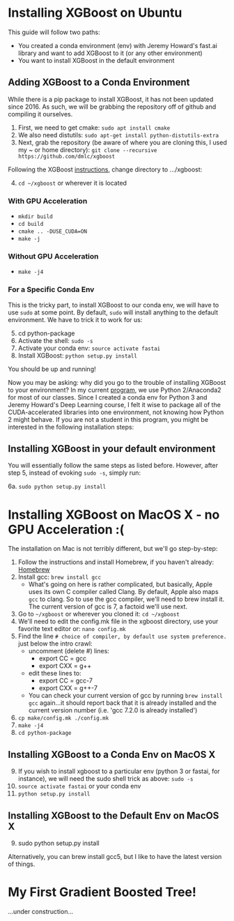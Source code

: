 # Installing XGBoost on Ubuntu

This guide will follow two paths:

* You created a conda environment (env) with Jeremy Howard's fast.ai library and want to add XGBoost to it (or any other environment)
* You want to install XGBoost in the default environment

## Adding XGBoost to a Conda Environment

While there is a pip package to install XGBoost, it has not been updated since 2016.  As such, we will be grabbing the repository off of github and compiling it ourselves.

1. First, we need to get cmake: `sudo apt install cmake`
2. We also need distutils: `sudo apt-get install python-distutils-extra`
3. Next, grab the repository (be aware of where you are cloning this, I used my ~ or home directory): `git clone --recursive https://github.com/dmlc/xgboost`

Following the XGBoost [instructions](http://xgboost.readthedocs.io/en/latest/build.html), change directory to .../xgboost:

4. `cd ~/xgboost` or wherever it is located

### With GPU Acceleration

* `mkdir build`
* `cd build`
* `cmake .. -DUSE_CUDA=ON`
* `make -j`

### Without GPU Acceleration

* `make -j4`

### For a Specific Conda Env

This is the tricky part, to install XGBoost to our conda env, we will have to use `sudo` at some point.  By default, `sudo` will install anything to the default environment.  We have to trick it to work for us:

5. cd python-package
6. Activate the shell: `sudo -s`
7. Activate your conda env: `source activate fastai`
8. Install XGBoost: `python setup.py install`

You should be up and running!

Now you may be asking: why did you go to the trouble of installing XGBoost to your environment?  In my current [program](https://www.usfca.edu/arts-sciences/graduate-programs/analytics), we use Python 2/Anaconda2 for most of our classes.  Since I created a conda env for Python 3 and Jeremy Howard's Deep Learning course, I felt it wise to package all of the CUDA-accelerated libraries into one environment, not knowing how Python 2 might behave.  If you are not a student in this program, you might be interested in the following installation steps:

## Installing XGBoost in your default environment

You will essentially follow the same steps as listed before.  However, after step 5, instead of evoking `sudo -s`, simply run:

6a. `sudo python setup.py install`

# Installing XGBoost on MacOS X - no GPU Acceleration :(

The installation on Mac is not terribly different, but we'll go step-by-step:

1. Follow the instructions and install Homebrew, if you haven't already: [Homebrew](https://brew.sh/)
2. Install gcc: `brew install gcc`
    * What's going on here is rather complicated, but basically, Apple uses its own C compiler called Clang.  By default, Apple also maps `gcc` to clang.  So to use the gcc compiler, we'll need to brew install it.  The current version of gcc is 7, a factoid we'll use next.
3. Go to `~/xgboost` or wherever you cloned it: `cd ~/xgboost`
4. We'll need to edit the config.mk file in the xgboost directory, use your favorite text editor or: `nano config.mk`
5. Find the line `# choice of compiler, by default use system preference.` just below the intro crawl:
    * uncomment (delete #) lines:
        * export CC = gcc
        * export CXX = g++
    * edit these lines to:
        * export CC = gcc-7
        * export CXX = g++-7
    * You can check your current version of gcc by running `brew install gcc` again...it should report back that it is already installed and the current version number (i.e. 'gcc 7.2.0 is already installed')
6. `cp make/config.mk ./config.mk`
7. `make -j4`
8. `cd python-package`

## Installing XGBoost to a Conda Env on MacOS X

9.  If you wish to install xgboost to a particular env (python 3 or fastai, for instance), we will need the sudo shell trick as above: `sudo -s`
10. `source activate fastai` or your conda env
11. `python setup.py install`

## Installing XGBoost to the Default Env on MacOS X

9. sudo python setup.py install
       
Alternatively, you can brew install gcc5, but I like to have the latest version of things.

# My First Gradient Boosted Tree!

...under construction...
